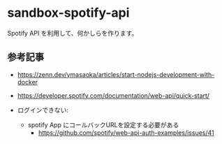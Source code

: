# sandbox-spotify-api

Spotify API を利用して、何かしらを作ります。

## 参考記事

- https://zenn.dev/ymasaoka/articles/start-nodejs-development-with-docker

- https://developer.spotify.com/documentation/web-api/quick-start/

- ログインできない:
  - spotify App にコールバックURLを設定する必要がある
    - https://github.com/spotify/web-api-auth-examples/issues/41
